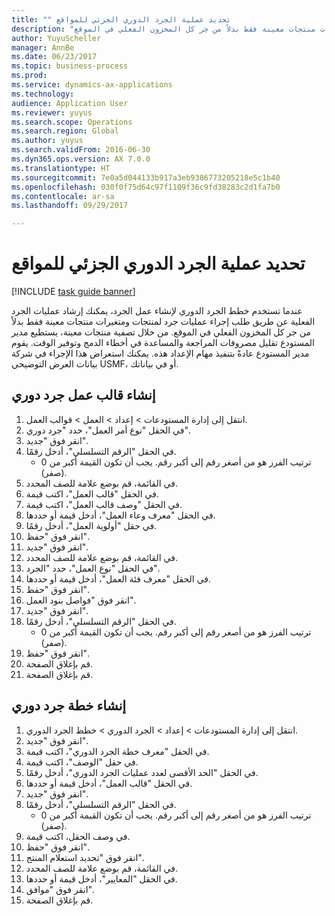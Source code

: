 ```yaml
--- 
title: "تحديد ‬‏‫عملية الجرد الدوري الجزئي للمواقع‫ "
description: "عندما تستخدم خطط الجرد الدوري لإنشاء عمل الجرد، يمكنك إرشاد عمليات الجرد الفعلية عن طريق طلب إجراء عمليات جرد لمنتجات ومتغيرات منتجات معينة فقط بدلاً من جر كل المخزون الفعلي في الموقع."
author: YuyuScheller
manager: AnnBe
ms.date: 06/23/2017
ms.topic: business-process
ms.prod: 
ms.service: dynamics-ax-applications
ms.technology: 
audience: Application User
ms.reviewer: yuyus
ms.search.scope: Operations
ms.search.region: Global
ms.author: yuyus
ms.search.validFrom: 2016-06-30
ms.dyn365.ops.version: AX 7.0.0
ms.translationtype: HT
ms.sourcegitcommit: 7e0a5d044133b917a3eb9386773205218e5c1b40
ms.openlocfilehash: 030f0f75d64c97f1109f36c9fd38283c2d1fa7b0
ms.contentlocale: ar-sa
ms.lasthandoff: 09/29/2017

---
```

# <a name="define-partial-location-cycle-counting-process"></a>تحديد ‬‏‫عملية الجرد الدوري الجزئي للمواقع‫  

[!INCLUDE [task guide banner](../../includes/task-guide-banner.md)]

عندما تستخدم خطط الجرد الدوري لإنشاء عمل الجرد، يمكنك إرشاد عمليات الجرد الفعلية عن طريق طلب إجراء عمليات جرد لمنتجات ومتغيرات منتجات معينة فقط بدلاً من جر كل المخزون الفعلي في الموقع. من خلال تصفية منتجات معينة، يستطيع مدير المستودع تقليل مصروفات المراجعة والمساعدة في أخطاء الدمج وتوفير الوقت. يقوم مدير المستودع عادةً بتنفيذ مهام الإعداد هذه. يمكنك استعراض هذا الإجراء في شركة بيانات العرض التوضيحي USMF، أو في بياناتك.


## <a name="create-a-cycle-counting-work-template"></a>إنشاء قالب عمل جرد دوري
1. انتقل إلى إدارة المستودعات > إعداد > العمل > قوالب العمل.
2. في الحقل "نوع أمر العمل‬"، حدد "جرد دوري".
3. انقر فوق "جديد".
4. في الحقل "الرقم التسلسلي"، أدخل رقمًا.
    * ترتيب الفرز هو من أصغر رقم إلى أكبر رقم. يجب أن تكون القيمة أكبر من 0 (صفر).  
5. في القائمة، قم بوضع علامة للصف المحدد.
6. في الحقل "قالب العمل"، اكتب قيمة.
7. في الحقل "وصف قالب العمل"، اكتب قيمة.
8. في الحقل "معرف وعاء العمل‬"، أدخل قيمة أو حددها.
9. في حقل "أولوية العمل"، أدخل رقمًا.
10. انقر فوق "حفظ".
11. انقر فوق "جديد".
12. في القائمة، قم بوضع علامة للصف المحدد.
13. في الحقل "نوع العمل"، حدد "الجرد".
14. في الحقل "معرف فئة العمل"، أدخل قيمة أو حددها.
15. انقر فوق "حفظ".
16. انقر فوق "فواصل بنود العمل".
17. انقر فوق "جديد".
18. في الحقل "الرقم التسلسلي"، أدخل رقمًا.
    * ترتيب الفرز هو من أصغر رقم إلى أكبر رقم. يجب أن تكون القيمة أكبر من 0 (صفر).  
19. انقر فوق "حفظ".
20. قم بإغلاق الصفحة.
21. قم بإغلاق الصفحة.

## <a name="create-a-cycle-counting-plan"></a>إنشاء خطة جرد دوري
1. انتقل إلى إدارة المستودعات > إعداد > الجرد الدوري > خطط الجرد الدوري.
2. انقر فوق "جديد".
3. في الحقل "معرف خطة الجرد الدوري"، اكتب قيمة.
4. في حقل "الوصف"، اكتب قيمة.
5. في الحقل "الحد الأقصى لعدد عمليات الجرد الدوري"، أدخل رقمًا.
6. في الحقل "قالب العمل"، أدخل قيمة أو حددها.
7. انقر فوق "جديد".
8. في الحقل "الرقم التسلسلي"، أدخل رقمًا.
    * ترتيب الفرز هو من أصغر رقم إلى أكبر رقم. يجب أن تكون القيمة أكبر من 0 (صفر).  
9. في وصف الحقل، اكتب قيمة.
10. انقر فوق "حفظ".
11. انقر فوق "تحديد استعلام المنتج".
12. في القائمة، قم بوضع علامة للصف المحدد.
13. في الحقل "المعايير‬"، أدخل قيمة أو حددها.
14. انقر فوق "موافق".
15. قم بإغلاق الصفحة.


